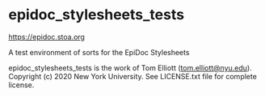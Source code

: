 # epidoc_stylesheets_tests

https://epidoc.stoa.org

A test environment of sorts for the EpiDoc Stylesheets

epidoc_stylesheets_tests is the work of Tom Elliott (tom.elliott@nyu.edu). Copyright (c) 2020 New York University. See LICENSE.txt file for complete license.

